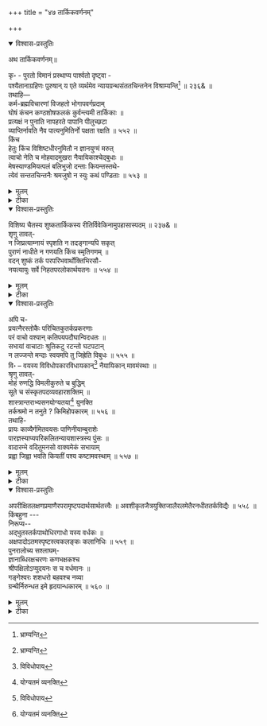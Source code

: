 +++
title = "४७ तार्किकवर्णनम्"

+++

<details open><summary>विश्वास-प्रस्तुतिः</summary>

अथ तार्किकवर्णनम्॥

कृ॰ - पुरतो विमानं प्रस्थाप्य पार्श्वतो दृष्ट्वा -   
पश्यैतानाग्रहिणः पुरुषान् य एते व्यर्थमेव न्यायग्रन्थसंततचिन्तनेन विश्राम्यन्ति[^714] ॥ २३६& ॥   
तथाहि—   
कर्म-ब्रह्मविचारणां विजहतो भोगापवर्गप्रदाम्   
घोषं कंचन कण्ठशोषफलकं कुर्वन्त्यमी तार्किकाः ॥   
प्रत्यक्षं न पुनाति नापहरते पापानि पीलुच्छटा   
व्याप्तिर्नावति नैव पात्यनुमितिर्नो पक्षता रक्षति ॥ ५५२ ॥   
किंच   
हेतुः किंच विशिष्टधीरनुमितौ न ज्ञानयुग्मं मरुत्   
त्वाचो नेति च मोहवादमुखरा नैयायिकाश्चेद्बुधाः ॥   
मेषस्याण्डमियत्पलं बलिभुजो दन्ताः कियन्तस्तथे-   
त्येवं सन्ततचिन्तनैः श्रमजुषो न स्युः कथं पण्डिताः ॥ ५५३ ॥

[^714]:
     भ्राम्यन्ति
</details>

<details><summary>मूलम्</summary>

अथ तार्किकवर्णनम्॥

कृ॰ - पुरतो विमानं प्रस्थाप्य पार्श्वतो दृष्ट्वा -   
पश्यैतानाग्रहिणः पुरुषान् य एते व्यर्थमेव न्यायग्रन्थसंततचिन्तनेन विश्राम्यन्ति[^714] ॥ २३६& ॥   
तथाहि—   
कर्म-ब्रह्मविचारणां विजहतो भोगापवर्गप्रदाम्   
घोषं कंचन कण्ठशोषफलकं कुर्वन्त्यमी तार्किकाः ॥   
प्रत्यक्षं न पुनाति नापहरते पापानि पीलुच्छटा   
व्याप्तिर्नावति नैव पात्यनुमितिर्नो पक्षता रक्षति ॥ ५५२ ॥   
किंच   
हेतुः किंच विशिष्टधीरनुमितौ न ज्ञानयुग्मं मरुत्   
त्वाचो नेति च मोहवादमुखरा नैयायिकाश्चेद्बुधाः ॥   
मेषस्याण्डमियत्पलं बलिभुजो दन्ताः कियन्तस्तथे-   
त्येवं सन्ततचिन्तनैः श्रमजुषो न स्युः कथं पण्डिताः ॥ ५५३ ॥

[^714]:
     भ्राम्यन्ति
</details>

<details><summary>टीका</summary>

पश्येति । ये एते न्यायग्रन्थानां गादाधारी - जागदीशीप्रभृतितर्कशास्त्रप्रन्थानां संततचिन्तनेन निरन्तर विचारेण विश्राम्यन्ति विफलं क्लाम्यन्ति । श्रमातिरिक्तं न किंचित्फलं प्राप्नुवन्तीत्यर्थः । अत एव आग्रहिणः वादप्रसङ्गे परमतानङ्गीकारपूर्वकं स्वमतस्यैव प्रतिपादकान् एतान्पुरोदृश्यमानान् पुरुषान् पश्यावलोकय ॥ २३६ ॥

कर्मेति । अमी तार्किकाः तर्कशास्त्रविदः भोगः ऐहिकामुष्मिक सुखं अपवर्गो मोक्षश्च तौ प्रददातीति तां कर्मणः ज्योतिष्टोमादिरूपस्य ब्रह्मणः परमात्मनश्च विचा- रण मीमांसां, पूर्वमीमांसामुत्तरमीमांसां चेत्यर्थः । तत्र पूर्वमीमांसा कर्मकाण्डप्रति - पादिका ऐहिकामुष्मिक भगप्रदा । उत्तरमीमांसा च जीव ब्रह्मणोर्वास्तवस्वरूपप्रति- पादिका मोक्षप्रदा चेति ज्ञेयम् । विजहतस्त्यजन्तः सन्तः, कंचन निष्फलं अत एव कण्ठशोष एव फलं यस्मात् स तत्फलकस्तं घोषं कलकलं कुर्वन्ति । निष्फलत्व- मेवाह - प्रत्यक्षं चक्षुरादीन्द्रियाणि प्रमाणचतुष्टयान्यतमें प्रमाणं न पुनाति न पवि- श्रीकरोति, पीलूनां परमाणूनां छटा समूहः पापानि नापहरते न परिहरति, व्याप्तिः व्यापकसामानाधिकरण्यरूपा नावति न रक्षति, अनुमितिः परामर्शजन्यं ज्ञानं 'पर्वतो- वहिगान्' इत्यादिरूपं नैव पाति संरक्षति, पक्षता संदिग्धसाध्यवत्ता च न रक्षति । अत्र प्रत्यक्षादिशब्देन सर्वत्र तत्तद्विचारों ग्राह्यः ॥ ५५२ ॥

हेतुरिति । किंच अनुमितौ पर्वतो वह्निमान् इत्यादिरूपायां विशिष्टस्य साध्यव्याप्तिमत्त्वेन धूमादेर्लिङ्गस्य धीः पक्षवृत्तित्वज्ञानं तदेव हेतु:, ज्ञानयोः वह्निव्याप्यो धूमः धूमवांश्चायं च पर्वतः इत्यादिरूपयोः युग्मं द्वयं तु न हेतुः, मरुद्वायुः त्वाचः त्वगिन्द्रियग्राह्यः न भवति । इत्युक्तरीत्या मोहसंपादकेन भ्रमसंपादकेन वादेन मुखराः शब्दायमानाः नैयायिकाः न्यायशास्त्रविदः बुधाः पण्डिताश्चेत् स्युः, तर्हि मेषस्य अण्डं इयन्ति एतावत्परिमाणानि पलानि यस्य तत्तथाभूतं, पलं नाम कर्षचतुष्टयरूपं तोलप्रमाणम् । एतदेकद्वय दिसंख्याक पलप्रमाणमित्यर्थः । तथा बलभुजः काकस्य " का तु करटारिष्ट - बलिपुष्ट - सकृत्प्रजाः । ध्वाङ्खात्मघोष-परभृद्- बलिभुग्- वायसा अपि ।" इत्यमरः । दन्ताः कियन्तः कति संख्याकाः सन्ति । इत्ये- वंप्रकारेण संततं चिन्तनैर्विचारैः श्रमजुषः प्रयत्नकर्तारः जनाः पण्डिताः कथं न स्युः ? अपि तु उभयत्रापि फलाविशेषात्स्युरेवेति भावः ॥ ५५३ ॥
</details>

<details open><summary>विश्वास-प्रस्तुतिः</summary>

विशिष्य चैतस्य शुष्कतार्किकस्य रीतिर्विवेकिनामुपहासास्पदम् ॥ २३७& ॥   
शृणु तावत्-   
न जिघ्रत्याम्नायं स्पृशति न तदङ्गान्यपि सकृत्   
पुराणं नाधीते न गणयति किंच स्मृतिगणम् ॥   
वदन् शुष्कं तर्क परपरिभवार्थोक्तिभिरसौ-   
नयत्यायुः सर्वे निहतपरलोकार्थयतनः ॥ ५५४ ॥
</details>

<details><summary>मूलम्</summary>

विशिष्य चैतस्य शुष्कतार्किकस्य रीतिर्विवेकिनामुपहासास्पदम् ॥ २३७& ॥   
शृणु तावत्-   
न जिघ्रत्याम्नायं स्पृशति न तदङ्गान्यपि सकृत्   
पुराणं नाधीते न गणयति किंच स्मृतिगणम् ॥   
वदन् शुष्कं तर्क परपरिभवार्थोक्तिभिरसौ-   
नयत्यायुः सर्वे निहतपरलोकार्थयतनः ॥ ५५४ ॥
</details>

<details><summary>टीका</summary>

विशिष्येति । विशिष्य विशेषतः एतस्य शुष्कतार्किकस्य निष्फलतर्कशास्त्रविदो रीतिर्विवेकिनां इतरशास्त्रविवेचनशीलानां उपहासास्पदं परिहासास्पदं भवति ॥ २३७ ॥

नेति । असौ तार्किक : आम्नायं वेदं न जिघ्रति नाभ्यस्यति, तस्य वेदस्याङ्गानि शिक्षादीनि सकृदेकवारमपि किमु वारं वारं, न स्पृशति नाधीते, पुराणं पाद्मवैष्ण- वादिकं नाधीते. किंच स्मृतीनां मन्वादीनां गणं समुदायं न गणयति न मानयति । अत एव निहतं परित्यक्तं परलोकार्थ स्वर्गादिप्राप्त्यर्थं यतनं यत्नो येन सः तथाभूतः सन् परेषां शास्त्रान्तरकोविदानां स्वेतरनैयायिकानां च परिभवः पराभव एव अर्थः प्रयोजनं यासां ताश्च ता उक्तयश्च ताभिः उपलक्षितं शुष्कं निष्फलं तर्कं वदन् सन् सर्वमायुर्जीवितकालं नयति गमयति ॥ ५५४ ॥
</details>


<details open><summary>विश्वास-प्रस्तुतिः</summary>

अपि च-   
प्रयत्नैरस्तोकैः परिचितकुतर्कप्रकरणाः   
परं वाचो वश्यान् कतिपयपदौघान्विदधतः ॥   
सभायां वाचाटाः श्रुतिकटु रटन्तो घटपटान्   
न लज्जन्ते मन्दाः स्वयमपि तु जिह्रेति विबुधः ॥ ५५५ ॥   
वि॰ – वयस्य विविधोपकारविधायकान्[^715] नैयायिकान् मावमंस्थाः ॥   
श्रृणु तावत्-   
मोहं रुणद्धि विमलीकुरुते च बुद्धिम्   
सूते च संस्कृतपदव्यवहारशक्तिम् ॥   
शास्त्रान्तराभ्यसनयोग्यतया[^716] युनक्ति   
तर्कश्रमो न तनुते ? किमिहोपकारम् ॥ ५५६ ॥   
तथाहि-   
प्रायः काव्यैर्गमितवयसः पाणिनीयाम्बुराशेः   
पारज्ञस्याप्यपरिकलितन्यायशास्त्रस्य पुंसः ॥   
वादारम्भे वदितुमनसो वाक्यमेकं सभायाम्   
प्रह्वा जिह्वा भवति कियतीं पश्य कष्टामवस्थाम् ॥ ५५७ ॥

[^715]:
     विविधोपाय


[^716]:
     योग्यतमं व्यनक्ति
</details>

<details><summary>मूलम्</summary>

अपि च-   
प्रयत्नैरस्तोकैः परिचितकुतर्कप्रकरणाः   
परं वाचो वश्यान् कतिपयपदौघान्विदधतः ॥   
सभायां वाचाटाः श्रुतिकटु रटन्तो घटपटान्   
न लज्जन्ते मन्दाः स्वयमपि तु जिह्रेति विबुधः ॥ ५५५ ॥   
वि॰ – वयस्य विविधोपकारविधायकान्[^715] नैयायिकान् मावमंस्थाः ॥   
श्रृणु तावत्-   
मोहं रुणद्धि विमलीकुरुते च बुद्धिम्   
सूते च संस्कृतपदव्यवहारशक्तिम् ॥   
शास्त्रान्तराभ्यसनयोग्यतया[^716] युनक्ति   
तर्कश्रमो न तनुते ? किमिहोपकारम् ॥ ५५६ ॥   
तथाहि-   
प्रायः काव्यैर्गमितवयसः पाणिनीयाम्बुराशेः   
पारज्ञस्याप्यपरिकलितन्यायशास्त्रस्य पुंसः ॥   
वादारम्भे वदितुमनसो वाक्यमेकं सभायाम्   
प्रह्वा जिह्वा भवति कियतीं पश्य कष्टामवस्थाम् ॥ ५५७ ॥

[^715]:
     विविधोपाय


[^716]:
     योग्यतमं व्यनक्ति

</details>

<details><summary>टीका</summary>

प्रयत्नैरिति । किंच अस्तोकैर्बहुभिः प्रयत्नैः श्रमैः परिचितान्यभ्यस्तानि कुत्सितानां तर्काणां प्रकरणानि वादजल्पवितण्डादिपरिपूरितानि यैस्ते परं वाचो वाण्याः वश्यान् स्वाधीनान् असकृत् परिशीलनादित्यर्थः । कतिपयानां त्रिचतुराणां पदानां अवच्छिन्नावच्छेदकप्रतियोग्यादिशब्दानां ओघान् विदधतः प्रयोजयन्तः सन्त:, अत एव वाचाटा: बहुगर्ह्यवाच: "वाचाटो बहुवाक्” इत्यमरः । सभायां श्रुतिकटु कर्णकटु यथा तथा घटपटान् शब्दान् रटन्तः सन्तः मन्दाः मूढाः एते नैयायिकाः स्वयं न लज्जन्ते, अपि तु विबुधः पण्डितः जिहेति लज्जते ॥ ५५५॥

वयस्येति । विविधाः नानाप्रकाराः ये उपकाराः शास्त्रान्तराभ्यासे बुद्धिवैश- द्यादयस्तेषां विधायकान् संपादकान् नैयायिकान् मावमंस्थाः वृथादूषणैस्तेषामपमानं मा कुर्वित्यर्थः ॥ २३८& ॥

मोहमिति । तर्क तर्कशास्त्रे श्रमोऽभ्यासः मोहं बुद्धिभ्रमं रुणद्धि विनाशयति, बुद्धिं च विमलीकुरुते मान्यादिदोषपरिहारपूर्वकं निर्दोषीकरोति, संस्कृतानि प्रौढत्व - परिशुद्धत्वादिसंस्कारयुक्तानि यानि पदानि तेषां व्यवहारे भाषणे शक्तिं सामर्थ्यं सूते जनयति । शास्त्रान्तरस्य व्याकरणाद्यन्यशास्त्रस्य अभ्यसने योग्यतया युनक्ति संयोजयति । ततः इह लोके तदध्येतरि वा तर्कश्रमः उपकारं न तनुते न करोति किम् ? ॥ ५५६ ॥

प्राय इति । काव्यैः काव्यग्रन्थाभ्यासैः गमितं यापितं वयो येन तस्य, जन्मपर्यन्तं काव्याभ्यासशीलस्येत्यर्थः । पाणिनीयस्य पाणिनिमुनिप्रणीतव्याकरणस्य अम्बुराशेः

समुद्रस्य पारज्ञस्यापि आसमाप्तिव्याकरणशास्त्रनिष्णातस्यापीत्यर्थः । अप- रिकलितमनभ्यस्तं न्यायशास्त्रं येन तस्य पुंसः पुरुषस्य सभायां वादस्य पक्षद्वयस्थप- ण्डितानां पूर्वपक्षोत्तरपक्षरूपस्य आरम्भे एकं वाक्यमपि न त्वधिकं वदितुमनसः वक्तुमिच्छोः सतः जिह्वा प्रह्वा नम्रा, वाग्रहितेत्यर्थः । भवति । एतां कष्टां दुःखप्रदां कियतीं अनिर्वाच्यामिति यावत् । अवस्थां पश्यावलोकय । हे कृशानो, त्वमिति शेषः ॥ ५५७ ॥
</details>


<details open><summary>विश्वास-प्रस्तुतिः</summary>

अपरीक्षितलक्षणप्रमाणैरपरामृष्टपदार्थसार्थतत्त्वैः ॥ अवशीकृतजैत्रयुक्तिजालैरलमेतैरनधीततर्कविद्यैः ॥ ५५८ ॥   
किंबहुना ---   
निरूप्य--   
अद्भुतस्तर्कपाथोधिरगाधो यस्य वर्धकः ॥   
अक्षपादोऽतमस्पृष्टस्त्वकलङ्कः कलानिधिः ॥ ५५९ ॥   
पुनरालोच्य सश्लाघम्-   
ज्ञानाब्धिरक्षचरणः कणभक्षकश्च   
श्रीपक्षिलोऽप्युदयनः स च वर्धमानः ॥   
गङ्गेश्वरः शशधरो बहवश्च नव्या   
ग्रन्थैर्निरुन्धत इमे हृदयान्धकारम् ॥ ५६० ॥
</details>

<details><summary>मूलम्</summary>

अपरीक्षितलक्षणप्रमाणैरपरामृष्टपदार्थसार्थतत्त्वैः ॥ अवशीकृतजैत्रयुक्तिजालैरलमेतैरनधीततर्कविद्यैः ॥ ५५८ ॥   
किंबहुना ---   
निरूप्य--   
अद्भुतस्तर्कपाथोधिरगाधो यस्य वर्धकः ॥   
अक्षपादोऽतमस्पृष्टस्त्वकलङ्कः कलानिधिः ॥ ५५९ ॥   
पुनरालोच्य सश्लाघम्-   
ज्ञानाब्धिरक्षचरणः कणभक्षकश्च   
श्रीपक्षिलोऽप्युदयनः स च वर्धमानः ॥   
गङ्गेश्वरः शशधरो बहवश्च नव्या   
ग्रन्थैर्निरुन्धत इमे हृदयान्धकारम् ॥ ५६० ॥
</details>

<details><summary>टीका</summary>

अपरीक्षितेति । अपरीक्षितानि अनवलोकितानि अनभ्यस्तानीति यावत् । लक्षणानि असाधारणलक्ष्यधर्माः प्रमाणानि प्रत्यक्षानुमानादीनि च यैस्तैः अपरा- मृष्टानि अविचारितानि पदार्थानां द्रव्यगुणादीनां सार्थस्य समूहस्य तत्त्वानि यथा- स्थितस्वरूपाणि यैस्तैः अत एव अवशीकृतानि अस्वाधीनीकृतानि जैत्राणि जयशीलानि युक्तीनां जालानि यैस्तैः एतादृशैः एतैः अनधीता अनभ्यस्ता तर्कविद्या तर्कशास्त्रं यैस्तैः पुरुषैरलं पर्याप्तम् ॥ ५५८ ॥

अद्भुत इति । तर्कः न्यायशास्त्रमेव पाथोधिः समुद्रः अगाधः अतलस्पर्शः अद्भुत आश्चर्यकरश्च । यतो यस्य तर्कपाथोधेः वर्धकः तमसाऽन्धकारेण राहुणा अज्ञानेन च स्पृष्टः कृतस्पर्शः न भवतीयतमस्पृष्टः अक्षाणीन्द्रियाण्येव पादाः किरणा यस्य सः अक्षं नेत्रेन्द्रियं पादे चरणे यस्य सः गौतममुनिश्च अकलङ्कः निष्कलङ्क : निरपवादश्च "कलङ्कोऽङ्कापवादयोः" इत्यमरः । कलानां षोडशभागानां चतुःषष्टि- कलानां विद्यानां च निधिः चन्द्रः अस्ति॥५५९ ॥

ज्ञानाब्धिरिति । ज्ञानानां स्वर्गापवर्गसाधकशास्त्रावबोधानां अधिः समुद्रः सर्वज्ञ इत्यर्थः । इदमेव प्रत्येकमभिसंबन्धनीयम् । अक्षचरणः श्रीगौतममुनिः षोडशपदार्थबोधकन्यायसूत्रकर्ता, कणभक्षकः कणादमुनिः सप्तपदार्थावबोधकसूत्रकर्ता, श्रीपक्षिलः, अपिः समुच्चायकः । उदयनः, स प्रसिद्धः वर्धमानश्च गङ्गेश्वरः तत्त्वचिन्तामणिकारः, शशधरः, बहवो नव्याः पक्षधर मिश्र भवानन्द-जगदीश-गदाधरप्रभृतयश्चाचार्याः ग्रन्थः स्वस्वकृतैः शास्त्रप्रबन्धैः हृदयस्य अन्धकारं अज्ञानरूपं निरुन्धते निवारयन्ति ॥ ५६० ॥
</details>



